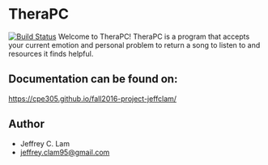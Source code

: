 # TheraPC 
[![Build Status](https://travis-ci.org/cpe305/fall2016-project-jeffclam.svg?branch=master)](https://travis-ci.org/cpe305/fall2016-project-jeffclam)
Welcome to TheraPC!  TheraPC is a program that accepts your current emotion and personal problem to return a song to listen to and resources it finds helpful.

## Documentation can be found on:
https://cpe305.github.io/fall2016-project-jeffclam/

## Author
* Jeffrey C. Lam
* jeffrey.clam95@gmail.com
